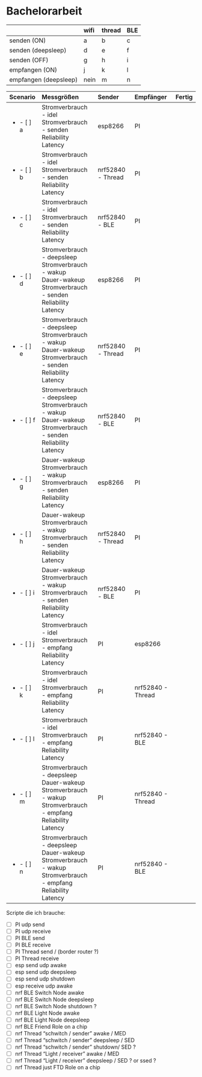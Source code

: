 # Bachelorarbeit

| |wifi|thread|BLE|
|:----|:----|:----|:----|
|senden (ON)|a|b|c|
|senden (deepsleep)|d|e|f|
|senden (OFF)|g|h|i|
|empfangen (ON)|j|k|l|
|empfangen (deepsleep)|nein|m|n|

|Scenario|Messgrößen|Sender|Empfänger|Fertig|
|:----|:----|:----|:----|:----|
|<ul><li>- [ ] a</li></ul>|Stromverbrauch - idel <br> Stromverbrauch - senden <br> Reliability <br> Latency|esp8266|PI| |
|<ul><li>- [ ] b</li></ul>|Stromverbrauch - idel <br> Stromverbrauch - senden <br> Reliability <br> Latency|nrf52840 - Thread|PI| |
|<ul><li>- [ ] c</li></ul>|Stromverbrauch - idel <br> Stromverbrauch - senden <br> Reliability <br> Latency|nrf52840 - BLE|PI| |
|<ul><li>- [ ] d</li></ul>|Stromverbrauch - deepsleep <br> Stromverbrauch - wakup <br> Dauer-wakeup <br> Stromverbrauch - senden <br> Reliability <br> Latency|esp8266|PI| |
|<ul><li>- [ ] e</li></ul>|Stromverbrauch - deepsleep <br> Stromverbrauch - wakup <br> Dauer-wakeup <br> Stromverbrauch - senden <br> Reliability <br> Latency|nrf52840 - Thread|PI| |
|<ul><li>- [ ] f</li></ul>|Stromverbrauch - deepsleep <br> Stromverbrauch - wakup <br> Dauer-wakeup <br> Stromverbrauch - senden <br> Reliability <br> Latency|nrf52840 - BLE|PI| |
|<ul><li>- [ ] g</li></ul>|Dauer-wakeup <br> Stromverbrauch - wakup <br> Stromverbrauch - senden <br> Reliability <br> Latency|esp8266|PI| |
|<ul><li>- [ ] h</li></ul>|Dauer-wakeup <br> Stromverbrauch - wakup <br> Stromverbrauch - senden <br> Reliability <br> Latency|nrf52840 - Thread|PI| |
|<ul><li>- [ ] i</li></ul>|Dauer-wakeup <br> Stromverbrauch - wakup <br> Stromverbrauch - senden <br> Reliability <br> Latency|nrf52840 - BLE|PI| |
|<ul><li>- [ ] j</li></ul>|Stromverbrauch - idel <br> Stromverbrauch - empfang <br> Reliability <br> Latency|PI|esp8266| |
|<ul><li>- [ ] k</li></ul>|Stromverbrauch - idel <br> Stromverbrauch - empfang <br> Reliability <br> Latency|PI|nrf52840 - Thread| |
|<ul><li>- [ ] l</li></ul>|Stromverbrauch - idel <br> Stromverbrauch - empfang <br> Reliability <br> Latency|PI|nrf52840 - BLE| |
|<ul><li>- [ ] m</li></ul>|Stromverbrauch - deepsleep <br> Dauer-wakeup <br> Stromverbrauch - wakup <br> Stromverbrauch - empfang <br> Reliability <br> Latency|PI|nrf52840 - Thread| |
|<ul><li>- [ ] n</li></ul>|Stromverbrauch - deepsleep <br> Dauer-wakeup <br> Stromverbrauch - wakup <br> Stromverbrauch - empfang <br> Reliability <br> Latency|PI|nrf52840 - BLE| |

Scripte die ich brauche:
 - [ ] PI udp send
 - [ ] PI udp receive
 - [ ] PI BLE send
 - [ ] PI BLE receive
 - [ ] PI Thread send / (border router ?)
 - [ ] PI Thread receive
 - [ ] esp send udp awake
 - [ ] esp send udp deepsleep
 - [ ] esp send udp shutdown
 - [ ] esp receive udp awake
 - [ ] nrf BLE Switch Node awake
 - [ ] nrf BLE Switch Node deepsleep
 - [ ] nrf BLE Switch Node shutdown ? 
 - [ ] nrf BLE Light Node awake
 - [ ] nrf BLE Light Node deepsleep
 - [ ] nrf BLE Friend Role on a chip
 - [ ] nrf Thread “schwitch / sender” awake / MED
 - [ ] nrf Thread “schwitch / sender” deepsleep / SED
 - [ ] nrf Thread “schwitch / sender” shutdown/ SED ?
 - [ ] nrf Thread “Light / receiver” awake / MED
 - [ ] nrf Thread “Light / receiver” deepsleep / SED ? or ssed ? 
 - [ ] nrf Thread just FTD Role on a chip

